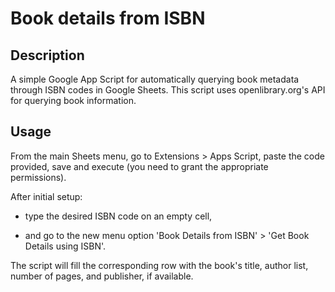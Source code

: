# Book details from ISBN

## Description

A simple Google App Script for automatically querying book metadata through ISBN codes in Google Sheets. This script uses openlibrary.org's API for querying book information.

## Usage

From the main Sheets menu, go to Extensions > Apps Script, paste the code provided, save and execute (you need to grant the appropriate permissions).

After initial setup:

* type the desired ISBN code on an empty cell,

* and go to the new menu option 'Book Details from ISBN' > 'Get Book Details using ISBN'.

The script will fill the corresponding row with the book's title, author list, number of pages, and publisher, if available.

